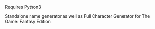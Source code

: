 Requires Python3

Standalone name generator as well as Full Character Generator for The Game: Fantasy Edition

